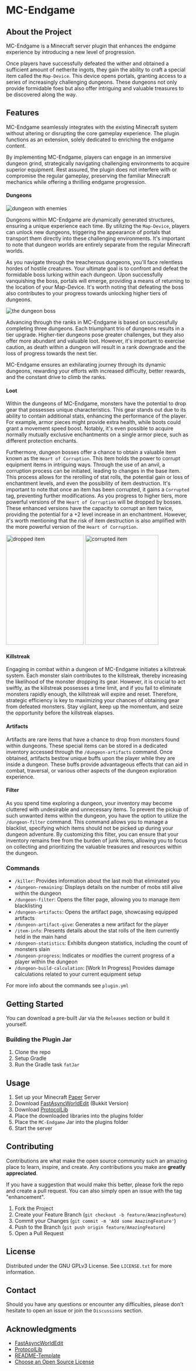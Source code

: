 # MC-Endgame

## About the Project

MC-Endgame is a Minecraft server plugin that enhances the endgame experience by introducing a new level of progression.

Once players have successfully defeated the wither and obtained a sufficient amount of netherite ingots, they gain the ability to craft a special item called the `Map-Device`. This device opens
portals, granting access to a series of increasingly challenging dungeons. These dungeons not only provide formidable foes but also offer intriguing and valuable treasures to be
discovered along the way.

## Features

MC-Endgame seamlessly integrates with the existing Minecraft system without altering or disrupting the core gameplay experience.
The plugin functions as an extension, solely dedicated to enriching the endgame content.

By implementing MC-Endgame, players can engage in an immersive dungeon grind, strategically navigating challenging environments to acquire superior equipment.
Rest assured, the plugin does not interfere with or compromise the regular gameplay, preserving the familiar Minecraft mechanics while offering a thrilling endgame progression.

#### Dungeons

![dungeon with enemies](https://media.discordapp.net/attachments/807226379049238539/1128666363033038868/2023-07-12_13.27.29.png?width=961&height=270)

Dungeons within MC-Endgame are dynamically generated structures, ensuring a unique experience each time.
By utilizing the `Map-Device`, players can unlock new dungeons, triggering the appearance of portals that transport them directly into these
challenging environments. It's important to note that dungeon worlds are entirely separate from the regular Minecraft worlds.

As you navigate through the treacherous dungeons, you'll face relentless hordes of hostile creatures. Your ultimate goal is to confront and
defeat the formidable boss lurking within each dungeon. Upon successfully vanquishing the boss, portals will emerge, providing a means of
returning to the location of your Map-Device. It's worth noting that defeating the boss also contributes to your progress towards unlocking
higher tiers of dungeons.

![the dungeon boss](https://media.discordapp.net/attachments/807226379049238539/1128666362525524029/2023-07-12_13.28.32.png?width=961&height=270)

Advancing through the ranks in MC-Endgame is based on successfully completing three dungeons. Each triumphant trio of dungeons results in a tier upgrade.
Higher-tier dungeons pose greater challenges, but they also offer more abundant and valuable loot. However, it's important to exercise caution,
as death within a dungeon will result in a rank downgrade and the loss of progress towards the next tier.

MC-Endgame ensures an exhilarating journey through its dynamic dungeons, rewarding your efforts with increased difficulty, better rewards, and the
constant drive to climb the ranks.

#### Loot

Within the dungeons of MC-Endgame, monsters have the potential to drop gear that possesses unique characteristics.
This gear stands out due to its ability to contain additional stats, enhancing the performance of the player. For example, armor pieces might
provide extra health, while boots could grant a movement speed boost. Notably, it's even possible to acquire normally mutually exclusive enchantments
on a single armor piece, such as different protection enchants.

Furthermore, dungeon bosses offer a chance to obtain a valuable item known as the `Heart of Corruption`. This item holds the power to corrupt
equipment items in intriguing ways. Through the use of an anvil, a corruption process can be initiated, leading to changes in the base item.
This process allows for the rerolling of stat rolls, the potential gain or loss of enchantment levels, and even the possibility of item destruction.
It's important to note that once an item has been corrupted, it gains a `Corrupted` tag, preventing further modifications. As you progress to higher
tiers, more powerful versions of the `Heart of Corruption` will be dropped by bosses. These enhanced versions have the capacity to corrupt an item twice,
providing the potential for a +2 level increase in an enchantment. However, it's worth mentioning that the risk of item destruction is also amplified
with the more powerful version of the `Heart of Corruption`.

<p>
<img src="https://media.discordapp.net/attachments/807226379049238539/1128666361871212635/Screenshot_2023-07-12_133411.png" width="212" height="300"  alt="dropped item"/>
<img src="https://media.discordapp.net/attachments/807226379049238539/1128666361548259398/Screenshot_2023-07-12_133249.png" width="200" height="300"  alt="corrupted item"/>
</p>

#### Killstreak

Engaging in combat within a dungeon of MC-Endgame initiates a killstreak system. Each monster slain contributes to the killstreak,
thereby increasing the likelihood of the monster dropping its gear. However, it is crucial to act swiftly, as the killstreak possesses a time limit,
and if you fail to eliminate monsters rapidly enough, the killstreak will expire and reset. Therefore, strategic efficiency is key to maximizing
your chances of obtaining gear from defeated monsters.
Stay vigilant, keep up the momentum, and seize the opportunity before the killstreak elapses.

#### Artifacts

Artifacts are rare items that have a chance to drop from monsters found within dungeons.
These special items can be stored in a dedicated inventory accessed through the `/dungeon-artifacts` command. Once obtained, artifacts bestow unique
buffs upon the player while they are inside a dungeon.
These buffs provide advantageous effects that can aid in combat, traversal, or various other aspects of the dungeon exploration experience.

#### Filter

As you spend time exploring a dungeon, your inventory may become cluttered with undesirable and unnecessary items.
To prevent the pickup of such unwanted items within the dungeon, you have the option to utilize the `/dungeon-filter` command.
This command allows you to manage a blacklist, specifying which items should not be picked up during your dungeon adventure.
By customizing this filter, you can ensure that your inventory remains free from the burden of junk items, allowing you to focus on collecting
and prioritizing the valuable treasures and resources within the dungeon.

### Commands

* `/killer`: Provides information about the last mob that eliminated you
* `/dungeon-remaining`: Displays details on the number of mobs still alive within the dungeon
* `/dungeon-filter`: Opens the filter page, allowing you to manage item blacklisting
* `/dungeon-artifacts`: Opens the artifact page, showcasing equipped artifacts
* `/dungeon-artifact-give`: Generates a new artifact for the player
* `/item-info`: Presents details about the stat rolls of the item currently held in the main hand
* `/dungeon-statistics`: Exhibits dungeon statistics, including the count of monsters slain
* `/dungeon-progress`: Indicates or modifies the current progress of a player within the dungeon
* `/dungeon-build-calculation`:  [Work In Progress] Provides damage calculations related to your current equipment setup

For more info about the commands see `plugin.yml`

## Getting Started

You can download a pre-built Jar via the `Releases` section or build it yourself.

### Building the Plugin Jar

1. Clone the repo
2. Setup Gradle
3. Run the Gradle task `fatJar`

## Usage

1. Set up your Minecraft [Paper](https://papermc.io/) Server
2. Download [FastAsyncWorldEdit](https://www.spigotmc.org/resources/fastasyncworldedit.13932/) (Bukkit Version)
3. Download [ProtocolLib](https://www.spigotmc.org/resources/protocollib.1997/)
4. Place the downloaded libraries into the plugins folder
5. Place the `MC-Endgame` Jar into the plugins folder
6. Start the server

## Contributing

Contributions are what make the open source community such an amazing place to learn, inspire, and create. Any contributions you make are **greatly appreciated**.

If you have a suggestion that would make this better, please fork the repo and create a pull request. You can also simply open an issue with the tag "enhancement".

1. Fork the Project
2. Create your Feature Branch (`git checkout -b feature/AmazingFeature`)
3. Commit your Changes (`git commit -m 'Add some AmazingFeature'`)
4. Push to the Branch (`git push origin feature/AmazingFeature`)
5. Open a Pull Request

## License

Distributed under the GNU GPLv3 License. See `LICENSE.txt` for more information.

## Contact

Should you have any questions or encounter any difficulties, please don't hesitate to open an issue or join the `Discussions` section.

## Acknowledgments

* [FastAsyncWorldEdit](https://github.com/IntellectualSites/FastAsyncWorldEdit)
* [ProtocolLib](https://github.com/aadnk/ProtocolLib)
* [README-Template](https://github.com/othneildrew/Best-README-Template)
* [Choose an Open Source License](https://choosealicense.com/)
